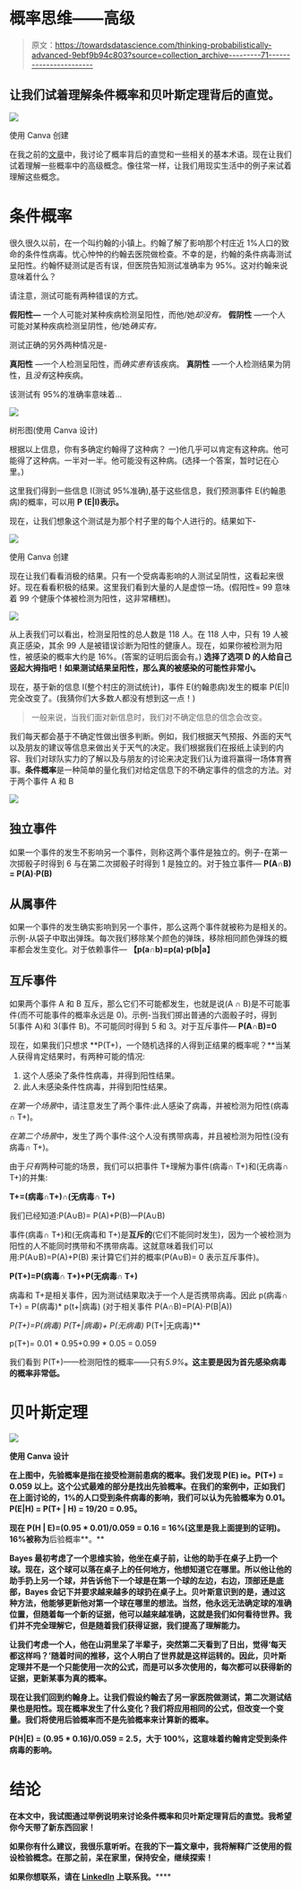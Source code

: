 # 概率思维——高级

> 原文：<https://towardsdatascience.com/thinking-probabilistically-advanced-9ebf9b94c803?source=collection_archive---------71----------------------->

## 让我们试着理解条件概率和贝叶斯定理背后的直觉。

![](img/18cafbde7a63bf13e38df9ece2cc62e5.png)

使用 Canva 创建

在我之前的[文章](/thinking-probabilistically-fundamentals-da956e5ca077)中，我讨论了概率背后的直觉和一些相关的基本术语。现在让我们试着理解一些概率中的高级概念。像往常一样，让我们用现实生活中的例子来试着理解这些概念。

# 条件概率

很久很久以前，在一个叫约翰的小镇上。约翰了解了影响那个村庄近 1%人口的致命的条件性病毒。忧心忡忡的约翰去医院做检查。不幸的是，约翰的条件病毒测试呈阳性。约翰怀疑测试是否有误，但医院告知测试准确率为 95%。这对约翰来说意味着什么？

请注意，测试可能有两种错误的方式。

**假阳性—** 一个人可能对某种疾病检测呈阳性，而他/她*却没有。*
**假阴性** —一个人可能对某种疾病检测呈阴性，他/她*确实有。*

测试正确的另外两种情况是-

**真阳性** —一个人检测呈阳性，而*确实患有*该疾病。
**真阴性** —一个人检测结果为阴性，且*没有*这种疾病。

该测试有 95%的准确率意味着…

![](img/3f405629c15b8ae6d6cc7b9b1935b5c7.png)

树形图(使用 Canva 设计)

根据以上信息，你有多确定约翰得了这种病？
一)他几乎可以肯定有这种病。他可能得了这种病。一半对一半。他可能没有这种病。(选择一个答案，暂时记在心里。)

这里我们得到一些信息 I(测试 95%准确),基于这些信息，我们预测事件 E(约翰患病)的概率，可以用 **P (E|I)表示。**

现在，让我们想象这个测试是为那个村子里的每个人进行的。结果如下-

![](img/67b995755defcce36a088adc2555375f.png)

使用 Canva 创建

现在让我们看看消极的结果。只有一个受病毒影响的人测试呈阴性，这看起来很好。现在看看积极的结果。这里我们看到大量的人是虚惊一场。(假阳性= 99 意味着 99 个健康个体被检测为阳性，这非常糟糕)。

![](img/a75561cd18867a88ae4d260b873d82e4.png)

从上表我们可以看出，检测呈阳性的总人数是 118 人。在 118 人中，只有 19 人被真正感染，其余 99 人是被错误诊断为阳性的健康人。现在，如果你被检测为阳性，被感染的概率大约是 16%。(答案的证明后面会有。)
**选择了选项 D 的人给自己竖起大拇指吧！如果测试结果呈阳性，那么真的被感染的可能性非常小。**

现在，基于新的信息 I(整个村庄的测试统计)，事件 E(约翰患病)发生的概率 P(E|I)完全改变了。(我猜你们大多数人都没有想到这一点！)

> 一般来说，当我们面对新信息时，我们对不确定信息的信念会改变。

我们每天都会基于不确定性做出很多判断。例如，我们根据天气预报、外面的天气以及朋友的建议等信息来做出关于天气的决定。我们根据我们在报纸上读到的内容、我们对球队实力的了解以及与朋友的讨论来决定我们认为谁将赢得一场体育赛事。**条件概率**是一种简单的量化我们对给定信息下的不确定事件的信念的方法。对于两个事件 A 和 B

![](img/c4b357712c92323f186d253599bbabd1.png)

## 独立事件

如果一个事件的发生不影响另一个事件，则称这两个事件是独立的。例子-在第一次掷骰子时得到 6 与在第二次掷骰子时得到 1 是独立的。对于独立事件—
**P(A∩B) = P(A)⋅P(B)**

## 从属事件

如果一个事件的发生确实影响到另一个事件，那么这两个事件就被称为是相关的。示例-从袋子中取出弹珠。每次我们移除某个颜色的弹珠，移除相同颜色弹珠的概率都会发生变化。对于依赖事件—
**【p(a∩b)=p(a)⋅p(b|a】**

## 互斥事件

如果两个事件 A 和 B 互斥，那么它们不可能都发生，也就是说(A ∩ B)是不可能事件(而不可能事件的概率永远是 0)。示例-当我们掷出普通的六面骰子时，得到 5(事件 A)和 3(事件 B)。不可能同时得到 5 和 3。对于互斥事件—
**P(A∩B)=0**

现在，如果我们只想求 **P(T+)，一个随机选择的人得到正结果的概率呢？**当某人获得肯定结果时，有两种可能的情况:

1.  这个人感染了条件性病毒，并得到阳性结果。
2.  此人未感染条件性病毒，并得到阳性结果。

*在第一个场景*中，请注意发生了两个事件:此人感染了病毒，并被检测为阳性(病毒∩ T+)。

*在第二个场景*中，发生了两个事件:这个人没有携带病毒，并且被检测为阳性(没有病毒∩ T+)。

由于*只有*两种可能的场景，我们可以把事件 T+理解为事件(病毒∩ T+)和(无病毒∩ T+)的并集:

**T+=(病毒∩T+)∩(无病毒∩ T+)**

我们已经知道:P(A∪B)= P(A)+P(B)—P(A∪B)

事件(病毒∩ T+)和(无病毒和 T+)是**互斥的**(它们不能同时发生)，因为一个被检测为阳性的人不能同时携带和不携带病毒。这就意味着我们可以用:P(A∪B)=P(A)+P(B)
来计算它们并的概率(P(A∪B)= 0 表示互斥事件)。

**P(T+)=P(病毒∩ T+)+P(无病毒∩ T+)**

病毒和 T+是相关事件，因为测试结果取决于一个人是否携带病毒。因此 p(病毒∩ T+) = P(病毒)* p(t+|病毒)
(对于相关事件 P(A∩B)=P(A)⋅P(B|A))

**P(T+)=P(病毒)* P(T+|病毒)+ P(无病毒)* P(T+|无病毒)**

p(T+)= 0.01 * 0.95+0.99 * 0.05 = 0.059

我们看到 P(T+)——检测阳性的概率——只有*5.9%***。这主要是因为首先感染病毒的概率非常低。**

# **贝叶斯定理**

**![](img/dcb8628ad323a49d0be243967d214b2a.png)**

**使用 Canva 设计**

**在上图中，先验概率是指在接受检测前患病的概率。我们发现 P(E) ie。P(T+) = 0.059 以上。这个公式最难的部分是找出先验概率。在我们的案例中，正如我们在上面讨论的，1%的人口受到条件病毒的影响，我们可以认为先验概率为 0.01。
P(E|H) = P(T+ | H) = 19/20 = 0.95。**

**现在 P(H | E)=(0.95 * 0.01)/0.059 = 0.16 = 16%(这里是我上面提到的证明)。16%被称为**后验概率**。**

**Bayes 最初考虑了一个思维实验，他坐在桌子前，让他的助手在桌子上扔一个球。现在，这个球可以落在桌子上的任何地方，他想知道它在哪里。所以他让他的助手扔上另一个球，并告诉他下一个球是在第一个球的左边，右边，顶部还是底部，Bayes 会记下并要求越来越多的球扔在桌子上。贝叶斯意识到的是，通过这种方法，他能够更新他对第一个球在哪里的想法。当然，他永远无法确定球的准确位置，但随着每一个新的证据，他可以越来越准确，这就是我们如何看待世界。我们并不完全理解它，但是随着我们获得证据，我们提高了理解能力。**

**让我们考虑一个人，他在山洞里呆了半辈子，突然第二天看到了日出，觉得‘每天都这样吗？’随着时间的推移，这个人明白了世界就是这样运转的。因此，贝叶斯定理并不是一个只能使用一次的公式，而是可以多次使用的，每次都可以获得新的证据，更新某事为真的概率。**

**现在让我们回到约翰身上。让我们假设约翰去了另一家医院做测试，第二次测试结果也是阳性。现在概率发生了什么变化？我们将应用相同的公式，但改变一个变量。我们将使用后验概率而不是先验概率来计算新的概率。**

**P(H|E) = (0.95 * 0.16)/0.059 = 2.5，大于 100%，这意味着约翰肯定受到条件病毒的影响。**

# **结论**

**在本文中，我试图通过举例说明来讨论条件概率和贝叶斯定理背后的直觉。我希望你今天带了新东西回家！**

**如果你有什么建议，我很乐意听听。在我的下一篇文章中，我将解释广泛使用的假设检验概念。在那之前，呆在家里，保持安全，继续探索！**

**如果你想联系，请在 [**LinkedIn**](https://www.linkedin.com/in/saiteja-kura-49803b13b/) **上**联系我。******